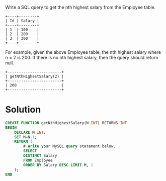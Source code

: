 Write a SQL query to get the nth highest salary from the Employee table.

```
+----+--------+
| Id | Salary |
+----+--------+
| 1  | 100    |
| 2  | 200    |
| 3  | 300    |
+----+--------+
```

For example, given the above Employee table, the nth highest salary where n = 2 is 200. If there is no nth highest salary, then the query should return null.

```
+------------------------+
| getNthHighestSalary(2) |
+------------------------+
| 200                    |
+------------------------+
```

# Solution

```sql
CREATE FUNCTION getNthHighestSalary(N INT) RETURNS INT
BEGIN
    DECLARE M INT;
    SET M=N-1;
    RETURN (
        # Write your MySQL query statement below.
        SELECT 
        DISTINCT Salary 
        FROM Employee 
        ORDER BY Salary DESC LIMIT M, 1  
    );
END
```

